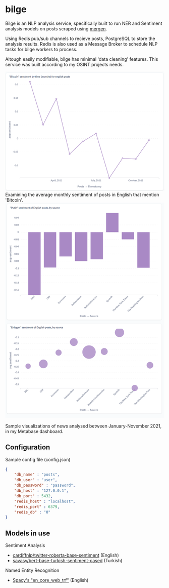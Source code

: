 # bilge

Bilge is an NLP analysis service, specifically built to run NER and Sentiment analysis models on posts scraped using [mergen](https://github.com/humanova/mergen).

Using Redis pub/sub channels to recieve posts, PostgreSQL to store the analysis results. Redis is also used as a Message Broker to schedule NLP tasks for bilge workers to process. 

Altough easily modifiable, bilge has minimal 'data cleaning' features. This service was built according to my OSINT projects needs.


![metabase dashboard 1](media/metabase_dashboard_1.png)
Examining the average monthly sentiment of posts in English that mention 'Bitcoin'.
![metabase dashboard 2](media/metabase_dashboard_2.png)

Sample visualizations of news analysed between January-November 2021, in my Metabase dashboard. 

## Configuration 
Sample config file (config.json)
```json
{
    "db_name" : "posts",
    "db_user" : "user",
    "db_password" : "password",
    "db_host" : "127.0.0.1",
    "db_port" : 5432,
    "redis_host" : "localhost",
    "redis_port" : 6379,
    "redis_db" : "0"
}
```

## Models in use

Sentiment Analysis 
- [cardiffnlp/twitter-roberta-base-sentiment](https://huggingface.co/cardiffnlp/twitter-roberta-base-sentiment) (English)
- [savasy/bert-base-turkish-sentiment-cased](https://huggingface.co/savasy/bert-base-turkish-sentiment-cased) (Turkish)

Named Entity Recognition
- [Spacy's "en_core_web_trf"](https://spacy.io/models/en#en_core_web_trf) (English)


